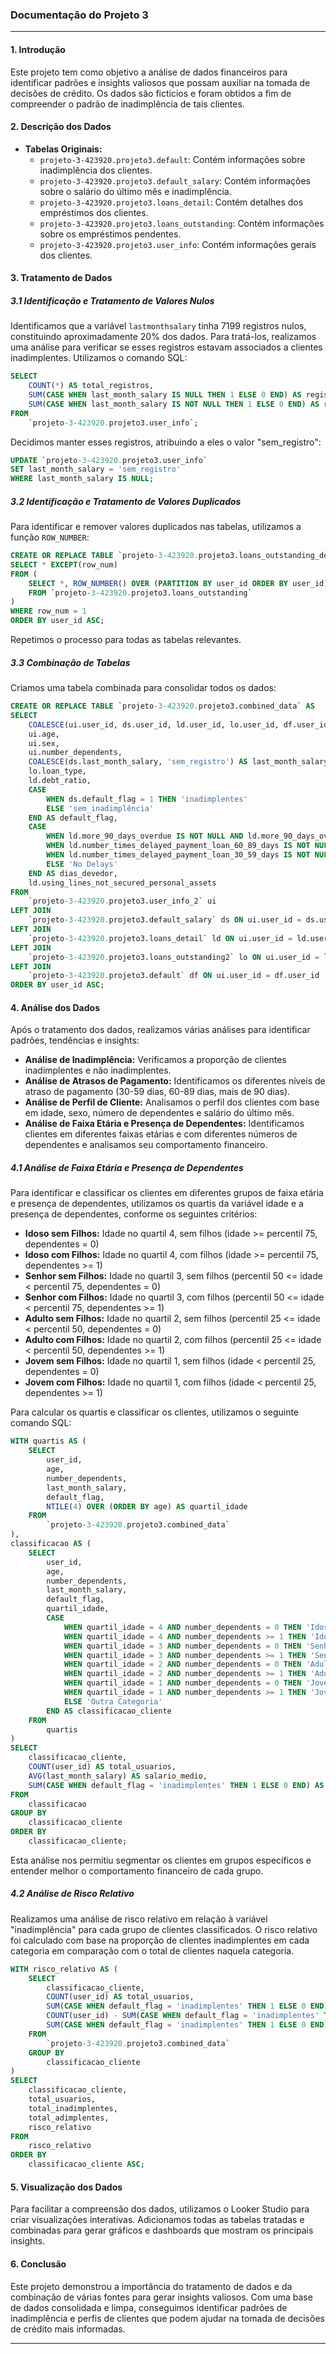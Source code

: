 
### Documentação do Projeto 3

---

#### 1. **Introdução**

Este projeto tem como objetivo a análise de dados financeiros para identificar padrões e insights valiosos que possam auxiliar na tomada de decisões de crédito. Os dados são fictícios e foram obtidos a fim de compreender o padrão de inadimplência de tais clientes.

#### 2. **Descrição dos Dados**

- **Tabelas Originais:**
  - `projeto-3-423920.projeto3.default`: Contém informações sobre inadimplência dos clientes.
  - `projeto-3-423920.projeto3.default_salary`: Contém informações sobre o salário do último mês e inadimplência.
  - `projeto-3-423920.projeto3.loans_detail`: Contém detalhes dos empréstimos dos clientes.
  - `projeto-3-423920.projeto3.loans_outstanding`: Contém informações sobre os empréstimos pendentes.
  - `projeto-3-423920.projeto3.user_info`: Contém informações gerais dos clientes.

#### 3. **Tratamento de Dados**

##### 3.1 **Identificação e Tratamento de Valores Nulos**

Identificamos que a variável `lastmonthsalary` tinha 7199 registros nulos, constituindo aproximadamente 20% dos dados. Para tratá-los, realizamos uma análise para verificar se esses registros estavam associados a clientes inadimplentes. Utilizamos o comando SQL:

```sql
SELECT
    COUNT(*) AS total_registros,
    SUM(CASE WHEN last_month_salary IS NULL THEN 1 ELSE 0 END) AS registros_nulos,
    SUM(CASE WHEN last_month_salary IS NOT NULL THEN 1 ELSE 0 END) AS registros_nao_nulos
FROM
    `projeto-3-423920.projeto3.user_info`;
```

Decidimos manter esses registros, atribuindo a eles o valor "sem_registro":

```sql
UPDATE `projeto-3-423920.projeto3.user_info`
SET last_month_salary = 'sem_registro'
WHERE last_month_salary IS NULL;
```

##### 3.2 **Identificação e Tratamento de Valores Duplicados**

Para identificar e remover valores duplicados nas tabelas, utilizamos a função `ROW_NUMBER`:

```sql
CREATE OR REPLACE TABLE `projeto-3-423920.projeto3.loans_outstanding_deduped` AS
SELECT * EXCEPT(row_num)
FROM (
    SELECT *, ROW_NUMBER() OVER (PARTITION BY user_id ORDER BY user_id) AS row_num
    FROM `projeto-3-423920.projeto3.loans_outstanding`
)
WHERE row_num = 1
ORDER BY user_id ASC;
```

Repetimos o processo para todas as tabelas relevantes.

##### 3.3 **Combinação de Tabelas**

Criamos uma tabela combinada para consolidar todos os dados:

```sql
CREATE OR REPLACE TABLE `projeto-3-423920.projeto3.combined_data` AS
SELECT 
    COALESCE(ui.user_id, ds.user_id, ld.user_id, lo.user_id, df.user_id) AS user_id,
    ui.age,
    ui.sex,
    ui.number_dependents,
    COALESCE(ds.last_month_salary, 'sem_registro') AS last_month_salary,
    lo.loan_type,
    ld.debt_ratio,
    CASE
        WHEN ds.default_flag = 1 THEN 'inadimplentes'
        ELSE 'sem_inadimplência'
    END AS default_flag,
    CASE
        WHEN ld.more_90_days_overdue IS NOT NULL AND ld.more_90_days_overdue > 0 THEN '+90'
        WHEN ld.number_times_delayed_payment_loan_60_89_days IS NOT NULL AND ld.number_times_delayed_payment_loan_60_89_days > 0 THEN '60-89'
        WHEN ld.number_times_delayed_payment_loan_30_59_days IS NOT NULL AND ld.number_times_delayed_payment_loan_30_59_days > 0 THEN '30-59'
        ELSE 'No Delays'
    END AS dias_devedor,
    ld.using_lines_not_secured_personal_assets
FROM 
    `projeto-3-423920.projeto3.user_info_2` ui
LEFT JOIN 
    `projeto-3-423920.projeto3.default_salary` ds ON ui.user_id = ds.user_id
LEFT JOIN 
    `projeto-3-423920.projeto3.loans_detail` ld ON ui.user_id = ld.user_id
LEFT JOIN 
    `projeto-3-423920.projeto3.loans_outstanding2` lo ON ui.user_id = lo.user_id
LEFT JOIN 
    `projeto-3-423920.projeto3.default` df ON ui.user_id = df.user_id
ORDER BY user_id ASC;
```

#### 4. **Análise dos Dados**

Após o tratamento dos dados, realizamos várias análises para identificar padrões, tendências e insights:

- **Análise de Inadimplência:** Verificamos a proporção de clientes inadimplentes e não inadimplentes.
- **Análise de Atrasos de Pagamento:** Identificamos os diferentes níveis de atraso de pagamento (30-59 dias, 60-89 dias, mais de 90 dias).
- **Análise de Perfil de Cliente:** Analisamos o perfil dos clientes com base em idade, sexo, número de dependentes e salário do último mês.
- **Análise de Faixa Etária e Presença de Dependentes:** Identificamos clientes em diferentes faixas etárias e com diferentes números de dependentes e analisamos seu comportamento financeiro.

##### 4.1 **Análise de Faixa Etária e Presença de Dependentes**

Para identificar e classificar os clientes em diferentes grupos de faixa etária e presença de dependentes, utilizamos os quartis da variável idade e a presença de dependentes, conforme os seguintes critérios:

- **Idoso sem Filhos:** Idade no quartil 4, sem filhos (idade >= percentil 75, dependentes = 0)
- **Idoso com Filhos:** Idade no quartil 4, com filhos (idade >= percentil 75, dependentes >= 1)
- **Senhor sem Filhos:** Idade no quartil 3, sem filhos (percentil 50 <= idade < percentil 75, dependentes = 0)
- **Senhor com Filhos:** Idade no quartil 3, com filhos (percentil 50 <= idade < percentil 75, dependentes >= 1)
- **Adulto sem Filhos:** Idade no quartil 2, sem filhos (percentil 25 <= idade < percentil 50, dependentes = 0)
- **Adulto com Filhos:** Idade no quartil 2, com filhos (percentil 25 <= idade < percentil 50, dependentes >= 1)
- **Jovem sem Filhos:** Idade no quartil 1, sem filhos (idade < percentil 25, dependentes = 0)
- **Jovem com Filhos:** Idade no quartil 1, com filhos (idade < percentil 25, dependentes >= 1)

Para calcular os quartis e classificar os clientes, utilizamos o seguinte comando SQL:

```sql
WITH quartis AS (
    SELECT
        user_id,
        age,
        number_dependents,
        last_month_salary,
        default_flag,
        NTILE(4) OVER (ORDER BY age) AS quartil_idade
    FROM 
        `projeto-3-423920.projeto3.combined_data`
),
classificacao AS (
    SELECT
        user_id,
        age,
        number_dependents,
        last_month_salary,
        default_flag,
        quartil_idade,
        CASE
            WHEN quartil_idade = 4 AND number_dependents = 0 THEN 'Idoso sem Filhos'
            WHEN quartil_idade = 4 AND number_dependents >= 1 THEN 'Idoso com Filhos'
            WHEN quartil_idade = 3 AND number_dependents = 0 THEN 'Senhor sem Filhos'
            WHEN quartil_idade = 3 AND number_dependents >= 1 THEN 'Senhor com Filhos'
            WHEN quartil_idade = 2 AND number_dependents = 0 THEN 'Adulto sem Filhos'
            WHEN quartil_idade = 2 AND number_dependents >= 1 THEN 'Adulto com Filhos'
            WHEN quartil_idade = 1 AND number_dependents = 0 THEN 'Jovem sem Filhos'
            WHEN quartil_idade = 1 AND number_dependents >= 1 THEN 'Jovem com Filhos'
            ELSE 'Outra Categoria'
        END AS classificacao_cliente
    FROM 
        quartis
)
SELECT 
    classificacao_cliente,
    COUNT(user_id) AS total_usuarios,
    AVG(last_month_salary) AS salario_medio,
    SUM(CASE WHEN default_flag = 'inadimplentes' THEN 1 ELSE 0 END) AS total_inadimplentes
FROM 
    classificacao
GROUP BY 
    classificacao_cliente
ORDER BY 
    classificacao_cliente;
```

Esta análise nos permitiu segmentar os clientes em grupos específicos e entender melhor o comportamento financeiro de cada grupo.

##### 4.2 **Análise de Risco Relativo**

Realizamos uma análise de risco relativo em relação à variável "inadimplência" para cada grupo de clientes classificados. O risco relativo foi calculado com base na proporção de clientes inadimplentes em cada categoria em comparação com o total de clientes naquela categoria.

```sql
WITH risco_relativo AS (
    SELECT
        classificacao_cliente,
        COUNT(user_id) AS total_usuarios,
        SUM(CASE WHEN default_flag = 'inadimplentes' THEN 1 ELSE 0 END) AS total_inadimplentes,
        COUNT(user_id) - SUM(CASE WHEN default_flag = 'inadimplentes' THEN 1 ELSE 0 END) AS total_adimplentes,
        SUM(CASE WHEN default_flag = 'inadimplentes' THEN 1 ELSE 0 END) / COUNT(user_id) AS risco_relativo
    FROM
        `projeto-3-423920.projeto3.combined_data`
    GROUP BY
        classificacao_cliente
)
SELECT
    classificacao_cliente,
    total_usuarios,
    total_inadimplentes,
    total_adimplentes,
    risco_relativo
FROM
    risco_relativo
ORDER BY
    classificacao_cliente ASC;
```
#### 5. **Visualização dos Dados**

Para facilitar a compreensão dos dados, utilizamos o Looker Studio para criar visualizações interativas. Adicionamos todas as tabelas tratadas e combinadas para gerar gráficos e dashboards que mostram os principais insights.

#### 6. **Conclusão**

Este projeto demonstrou a importância do tratamento de dados e da combinação de várias fontes para gerar insights valiosos. Com uma base de dados consolidada e limpa, conseguimos identificar padrões de inadimplência e perfis de clientes que podem ajudar na tomada de decisões de crédito mais informadas.

---
